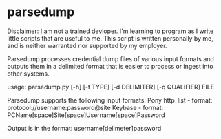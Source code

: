 # parsedump
Disclaimer: I am not a trained devloper. I'm learning to program as I write little scripts that are useful to me. This script is written personally by me, and is neither warranted nor supported by my employer.

Parsedump processes credential dump files of various input formats and outputs them in a delimited format that is easier to process or ingest into other systems.

usage: parsedump.py [-h] [-t TYPE] [-d DELIMITER] [-q QUALIFIER] FILE

Parsedump supports the following input formats:
  Pony http_list - format: protocol://username:password@site
  Keybase - format: PCName[space]Site[space]Username[space]Password

Output is in the format:
  username[delimeter]password
